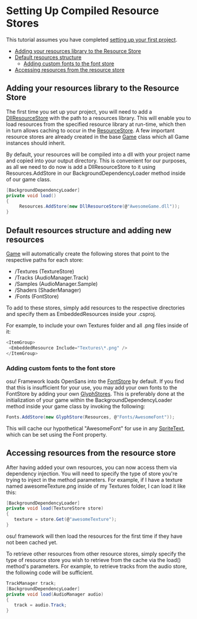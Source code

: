 # Setting Up Compiled Resource Stores

This tutorial assumes you have completed [setting up your first project](https://github.com/ppy/osu-framework/wiki/Setting-up-your-first-project).

* [Adding your resources library to the Resource Store](https://github.com/ppy/osu-framework/wiki/Setting-Up-Compiled-Resource-Stores#adding-your-resources-library-to-the-resource-store)
* [Default resources structure](https://github.com/ppy/osu-framework/wiki/Setting-Up-Compiled-Resource-Stores#default-resources-structure-and-adding-new-resources)
  * [Adding custom fonts to the font store](https://github.com/ppy/osu-framework/wiki/Setting-Up-Compiled-Resource-Stores#adding-custom-fonts-to-the-font-store)
* [Accessing resources from the resource store](https://github.com/ppy/osu-framework/wiki/Setting-Up-Compiled-Resource-Stores#accessing-resources-from-the-resource-store)

## Adding your resources library to the Resource Store
The first time you set up your project, you will need to add a [DllResourceStore](https://github.com/ppy/osu-framework/blob/master/osu.Framework/IO/Stores/DllResourceStore.cs) with the path to a resources library. This will enable you to load resources from the specified resource library at run-time, which then in turn allows caching to occur in the [ResourceStore](https://github.com/ppy/osu-framework/blob/master/osu.Framework/IO/Stores/ResourceStore.cs). A few important resource stores are already created in the base [Game](https://github.com/ppy/osu-framework/blob/master/osu.Framework/Game.cs) class which all Game instances should inherit.

By default, your resources will be compiled into a dll with your project name and copied into your output directory. This is convenient for our purposes, as all we need to do now is add a DllResourceStore to it using Resources.AddStore in our BackgroundDependencyLoader method inside of our game class.
```csharp
[BackgroundDependencyLoader]
private void load()
{
     Resources.AddStore(new DllResourceStore(@"AwesomeGame.dll"));
}
```

## Default resources structure and adding new resources
[Game](https://github.com/ppy/osu-framework/blob/master/osu.Framework/Game.cs) will automatically create the following stores that point to the respective paths for each store:

* /Textures (TextureStore)
* /Tracks (AudioManager.Track)
* /Samples (AudioManager.Sample)
* /Shaders (ShaderManager)
* /Fonts (FontStore)

To add to these stores, simply add resources to the respective directories and specify them as EmbeddedResources inside your .csproj.

For example, to include your own Textures folder and all .png files inside of it:
```csharp
<ItemGroup>
 <EmbeddedResource Include="Textures\*.png" />
</ItemGroup>
```

### Adding custom fonts to the font store

osu! Framework loads OpenSans into the [FontStore](https://github.com/ppy/osu-framework/blob/master/osu.Framework/IO/Stores/FontStore.cs) by default. If you find that this is insufficient for your use, you may add your own fonts to the FontStore by adding your own [GlyphStores](https://github.com/ppy/osu-framework/blob/master/osu.Framework/IO/Stores/GlyphStore.cs). This is preferably done at the initialization of your game within the BackgroundDependencyLoader method inside your game class by invoking the following:
```csharp
Fonts.AddStore(new GlyphStore(Resources, @"Fonts/AwesomeFont"));
```
This will cache our hypothetical "AwesomeFont" for use in any [SpriteText](https://github.com/ppy/osu-framework/blob/master/osu.Framework/Graphics/Sprites/SpriteText.cs), which can be set using the Font property.


## Accessing resources from the resource store
After having added your own resources, you can now access them via dependency injection. You will need to specify the type of store you're trying to inject in the method parameters. For example, if I have a texture named awesomeTexture.png inside of my Textures folder, I can load it like this:
```csharp
[BackgroundDependencyLoader]
private void load(TextureStore store)
{
   texture = store.Get(@"awesomeTexture");
}
```

osu! framework will then load the resources for the first time if they have not been cached yet.

To retrieve other resources from other resource stores, simply specify the type of resource store you wish to retrieve from the cache via the load() method's parameters. For example, to retrieve tracks from the audio store, the following code will be sufficient.

```csharp
TrackManager track;
[BackgroundDependencyLoader]
private void load(AudioManager audio)
{
   track = audio.Track;
}
```

